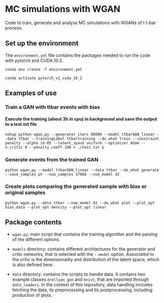 # MC simulations with WGAN 

Code to train, generate and analyse MC simulations with WGANs of t t-bar process.

## Set up the environment 

The `environment.yml` file contains the packages needed to run the code with pytorch and CUDA 10.2. 


```conda env create -f environment.yml```

```conda activate pytorch_v1_cuda_10_2```

## Examples of use

### Train a GAN with ttbar events with bias
#### Execute the training (about 3h in cpu) in background and save the output to a test.txt file

```nohup python wgan.py --generator_iters 80000 --model ttbarGAN_linear --data ttbar --trainingLabel ttbartraining --do_what train --constraint penalty --alpha 1e-05 --latent_space uniform --optimizer Adam --n_critic 8 --penalty_coeff 100 > ./test.txt &```

### Generate events from the trained GAN

```python wgan.py --model ttbarGAN_linear --data ttbar --do_what generate --save_samples pt --num_samples 37066 --num_model 42```

### Create plots comparing the generated sample with bias or original samples

```python wgan.py --data ttbar --num_model 42 --do_what plot --plot_opt bias_data --plot_opt density --plot_opt linear```


## Package contents

- `wgan.py`: main script that contains the training algorithm and the parsing of the different options.

- `models` directory: contains different architectures for the generator and critic networks, that is selected with the `--model` option. Associated to the critic is the dimensionality and distribution of the latent space, which is also defined here. 

- `data` directory: contains the scripts to handle data. It contains two example classes `drellyan_gen` and `mnist`, that are imported through `data_loaders`. In the context of this repository, data handling includes fetching the data, its preprocessing and its postprocessing, including production of plots. 


